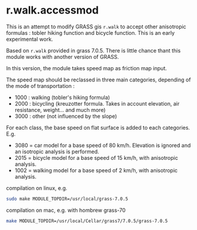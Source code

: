 # r.walk.accessmod

This is an attempt to modify GRASS gis `r.walk` to accept other anisotropic formulas : tobler hiking function and bicycle function. This is an early experimental work. 

Based on `r.walk`  provided in grass 7.0.5. There is little chance thant this module works with another version of GRASS. 

In this version, the module takes speed map as friction map input.  

The speed map should be reclassed in three main categories, depending of the mode of transportation :

- 1000 : walking  (tobler's hiking formula) 
- 2000 : bicycling (kreuzotter formula. Takes in account elevation, air resistance, weight... and much more) 
- 3000 : other (not influenced by the slope) 

For each class, the base speed on flat surface is added to each categories. E.g.

- 3080 = car model for a base speed of 80 km/h. Elevation is ignored and an isotropic analysis is performed. 
- 2015 = bicycle model for a base speed of 15 km/h, with anisotropic analysis.
- 1002 = walking model for a base speed of 2 km/h, with anisotropic analysis.


compilation on linux, e.g.
```sh 
sudo make MODULE_TOPDIR=/usr/local/grass-7.0.5
```

compilation on mac, e.g. with hombrew grass-70
```sh
make MODULE_TOPDIR=/usr/local/Cellar/grass7/7.0.5/grass-7.0.5
```
